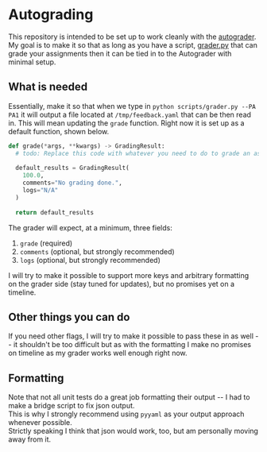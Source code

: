 # Autograding

This repository is intended to be set up to work cleanly with the [autograder](https://github.com/OtterDen-Lab/Autograder).  
My goal is to make it so that as long as you have a script, [grader.py](grader.py) that can grade your assignments then it can be tied in to the Autograder with minimal setup.

## What is needed

Essentially, make it so that when we type in `python scripts/grader.py --PA PA1` it will output a file located at `/tmp/feedback.yaml` that can be then read in.
This will mean updating the `grade` function.
Right now it is set up as a default function, shown below.


```python
def grade(*args, **kwargs) -> GradingResult:
  # todo: Replace this code with whatever you need to do to grade an assignment!
  
  default_results = GradingResult(
    100.0,
    comments="No grading done.",
    logs="N/A"
  )
  
  return default_results
```

The grader will expect, at a minimum, three fields:
1. `grade` (required)
2. `comments` (optional, but strongly recommended)
3. `logs` (optional, but strongly recommended)

I will try to make it possible to support more keys and arbitrary formatting on the grader side (stay tuned for updates), but no promises yet on a timeline.

## Other things you can do

If you need other flags, I will try to make it possible to pass these in as well -- it shouldn't be too difficult but as with the formatting I make no promises on timeline as my grader works well enough right now.

## Formatting

Note that not all unit tests do a great job formatting their output -- I had to make a bridge script to fix json output.  
This is why I strongly recommend using `pyyaml` as your output approach whenever possible.  
Strictly speaking I think that json would work, too, but am personally moving away from it. 
